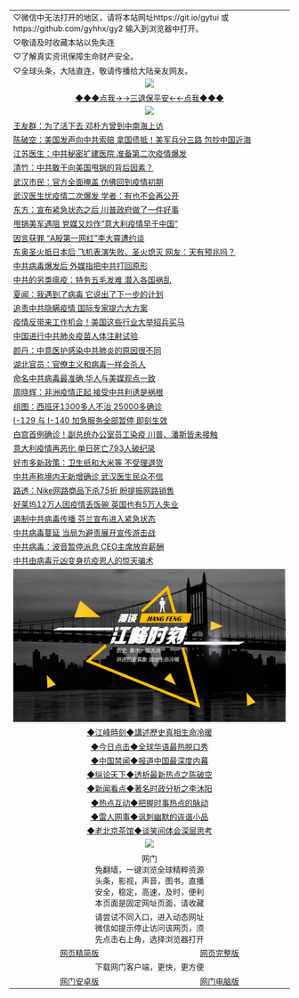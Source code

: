  <table>
<tr>
<td colspan="2" align=left>
♡微信中无法打开的地区，请将本站网址https://git.io/gytui 或 https://github.com/gyhhx/gy2 输入到浏览器中打开。 
 </td>
</tr>
 <tr>
 <td colspan="2" align=left>
♡敬请及时收藏本站以免失连
  <tr>
<td colspan="2" align=left>
♡了解真实资讯保障生命财产安全。
 </td>
   <tr>
<td colspan="2" align=left>
♡全球头条，大陆直连，敬请传播给大陆亲友网友。
 </td>
</tr>

</td>
 </tr>
  <tr>
    <td colspan="2" align=center><img src="https://github.com/gyhhx/image-upload/blob/master/3t%20(1).jpg"></td>
 </tr>
 <tr><td colspan="2" align="center"><a href="https://xfine.casa/oo.aspx?name=ogQuit&key=exgxucyqmkwgvwch&from=gy">◆◆◆点我→→三退保平安←←点我◆◆◆</a></td></tr>
  <tr>
    <td colspan="2" align=center><img src="https://cdn.jsdelivr.net/gh/gyoupiodf/im1/%E7%BD%91%E9%97%A8%E6%96%B0%E9%97%BB1.jpg"></td>
 </tr>

<tr><td colspan="2" align="left"><a href="https://xfine.casa/oo.aspx?name=c1146720&key=exgxucyqmkwgvwch&from=gy">王友群：为了活下去 邓朴方曾到中南海上访</a></td></tr>
<tr><td colspan="2" align="left"><a href="https://xfine.casa/oo.aspx?name=c1146730&key=exgxucyqmkwgvwch&from=gy">陈破空：美国发声向中共索赔 拿国债抵！美军兵分三路 包抄中国近海</a></td></tr>
<tr><td colspan="2" align="left"><a href="https://xfine.casa/oo.aspx?name=c1146691&key=exgxucyqmkwgvwch&from=gy">江苏医生：中共秘密扩建医院 准备第二次疫情爆发</a></td></tr>
<tr><td colspan="2" align="left"><a href="https://xfine.casa/oo.aspx?name=c1146718&key=exgxucyqmkwgvwch&from=gy">清竹：中共敢于向美国甩锅的背后因素？</a></td></tr>
<tr><td colspan="2" align="left"><a href="https://xfine.casa/oo.aspx?name=c1146729&key=exgxucyqmkwgvwch&from=gy">武汉市民：官方全面掩盖 仿佛回到疫情初期</a></td></tr>
<tr><td colspan="2" align="left"><a href="https://xfine.casa/oo.aspx?name=c1146701&key=exgxucyqmkwgvwch&from=gy">武汉医生忧疫情二次爆发 学者：有也不会再公开</a></td></tr>
<tr><td colspan="2" align="left"><a href="https://xfine.casa/oo.aspx?name=c1146722&key=exgxucyqmkwgvwch&from=gy">东方：宣布紧急状态之后 川普政府做了一件好事</a></td></tr>
<tr><td colspan="2" align="left"><a href="https://xfine.casa/oo.aspx?name=c1146721&key=exgxucyqmkwgvwch&from=gy">甩锅美军遇阻 党媒又炒作“意大利疫情早于中国”</a></td></tr>
<tr><td colspan="2" align="left"><a href="https://xfine.casa/oo.aspx?name=c1146726&key=exgxucyqmkwgvwch&from=gy">因言获罪 “A股第一网红”李大霄遭约谈</a></td></tr>
<tr><td colspan="2" align="left"><a href="https://xfine.casa/oo.aspx?name=c1146708&key=exgxucyqmkwgvwch&from=gy">东奥圣火抵日本后 飞机表演失败、圣火熄灭 网友：天有预兆吗？</a></td></tr>
<tr><td colspan="2" align="left"><a href="https://xfine.casa/oo.aspx?name=c1146698&key=exgxucyqmkwgvwch&from=gy">中共病毒爆发后 外媒指把中共打回原形</a></td></tr>
<tr><td colspan="2" align="left"><a href="https://xfine.casa/oo.aspx?name=c1146717&key=exgxucyqmkwgvwch&from=gy">中共的另类瘟疫：特务五毛发难 潜入各国祸乱</a></td></tr>
<tr><td colspan="2" align="left"><a href="https://xfine.casa/oo.aspx?name=c1146723&key=exgxucyqmkwgvwch&from=gy">夏闻：我遇到了病毒 它说出了下一步的计划</a></td></tr>
<tr><td colspan="2" align="left"><a href="https://xfine.casa/oo.aspx?name=c1146719&key=exgxucyqmkwgvwch&from=gy">追责中共隐瞒疫情 国际专家提六大方案</a></td></tr>
<tr><td colspan="2" align="left"><a href="https://xfine.casa/oo.aspx?name=c1146696&key=exgxucyqmkwgvwch&from=gy">疫情反带来工作机会！美国这些行业大举招兵买马</a></td></tr>
<tr><td colspan="2" align="left"><a href="https://xfine.casa/oo.aspx?name=c1146710&key=exgxucyqmkwgvwch&from=gy">中国进行中共肺炎疫苗人体注射试验</a></td></tr>
<tr><td colspan="2" align="left"><a href="https://xfine.casa/oo.aspx?name=c1146716&key=exgxucyqmkwgvwch&from=gy">颜丹：中意医护感染中共肺炎的原因很不同</a></td></tr>
<tr><td colspan="2" align="left"><a href="https://xfine.casa/oo.aspx?name=c1146711&key=exgxucyqmkwgvwch&from=gy">湖北官员：官僚主义和病毒一样会杀人</a></td></tr>
<tr><td colspan="2" align="left"><a href="https://xfine.casa/oo.aspx?name=c1146700&key=exgxucyqmkwgvwch&from=gy">命名中共病毒最准确 华人与美媒观点一致</a></td></tr>
<tr><td colspan="2" align="left"><a href="https://xfine.casa/oo.aspx?name=c1146728&key=exgxucyqmkwgvwch&from=gy">周晓辉：非洲疫情正起 接受中共利诱是祸根</a></td></tr>
<tr><td colspan="2" align="left"><a href="https://xfine.casa/oo.aspx?name=c1146727&key=exgxucyqmkwgvwch&from=gy">组图：西班牙1300多人不治 25000多确诊</a></td></tr>
<tr><td colspan="2" align="left"><a href="https://xfine.casa/oo.aspx?name=c1146705&key=exgxucyqmkwgvwch&from=gy">I-129 与 I-140 加急服务全部暂停 即刻生效</a></td></tr>
<tr><td colspan="2" align="left"><a href="https://xfine.casa/oo.aspx?name=c1146707&key=exgxucyqmkwgvwch&from=gy">白宫首例确诊！副总统办公室员工染疫 川普、潘斯皆未接触</a></td></tr>
<tr><td colspan="2" align="left"><a href="https://xfine.casa/oo.aspx?name=c1146735&key=exgxucyqmkwgvwch&from=gy">意大利疫情再恶化 单日死亡793人破纪录</a></td></tr>
<tr><td colspan="2" align="left"><a href="https://xfine.casa/oo.aspx?name=c1146704&key=exgxucyqmkwgvwch&from=gy">好市多新政策：卫生纸和大米等 不受理退货</a></td></tr>
<tr><td colspan="2" align="left"><a href="https://xfine.casa/oo.aspx?name=c1146699&key=exgxucyqmkwgvwch&from=gy">中共声称境内无新增确诊 武汉医生民众不信</a></td></tr>
<tr><td colspan="2" align="left"><a href="https://xfine.casa/oo.aspx?name=c1146697&key=exgxucyqmkwgvwch&from=gy">路透：Nike网路商品下杀75折 盼提振网路销售</a></td></tr>
<tr><td colspan="2" align="left"><a href="https://xfine.casa/oo.aspx?name=c1146706&key=exgxucyqmkwgvwch&from=gy">好莱坞12万人因疫情丢饭碗 英国也有5万人失业</a></td></tr>
<tr><td colspan="2" align="left"><a href="https://xfine.casa/oo.aspx?name=c1146715&key=exgxucyqmkwgvwch&from=gy">遏制中共病毒传播 芬兰宣布进入紧急状态</a></td></tr>
<tr><td colspan="2" align="left"><a href="https://xfine.casa/oo.aspx?name=c1146734&key=exgxucyqmkwgvwch&from=gy">中共病毒蔓延 当局为避责展开宣传游击战</a></td></tr>
<tr><td colspan="2" align="left"><a href="https://xfine.casa/oo.aspx?name=c1146712&key=exgxucyqmkwgvwch&from=gy">中共病毒：波音暂停派息 CEO主席放弃薪酬</a></td></tr>
<tr><td colspan="2" align="left"><a href="https://xfine.casa/oo.aspx?name=c1146733&key=exgxucyqmkwgvwch&from=gy">中共由病毒元凶变身抗疫恩人的惊天骗术</a></td></tr> 
 <tr>
   <td colspan="2" align=center><img src="https://github.com/gyoupiodf/im1/blob/master/jf-1.jpg"></td>
  </tr>
   <tr>
   <td colspan="2" align=center> 
<a href="https://xfine.casa/oo.aspx?name=c922850&key=exgxucyqmkwgvwch&from=gy&tag=9877">◆江峰時刻◆講述歷史真相生命冷暖</a><br/>
    </td>
  </tr>
   <tr>
   <td colspan="2" align=center> 
<a href="https://xfine.casa/oo.aspx?name=c816850&key=exgxucyqmkwgvwch&from=gy&tag=9877">◆今日点击◆全球华语最热脱口秀</a><br/>
    </td>
  </tr>
  <tr>
  <td colspan="2" align=center>
<a href="https://xfine.casa/oo.aspx?name=c816860&key=exgxucyqmkwgvwch&from=gy&tag=99733110">◆中国禁闻◆报道中国最深度内幕</a><br/>
   </tr>
  <tr>
     <td colspan="2" align=center>
<a href="https://xfine.casa/oo.aspx?name=c816855&key=exgxucyqmkwgvwch&from=gy&tag=997110">◆纵论天下◆透析最新热点之陈破空</a><br/>
   </tr>
   <tr>
      <td colspan="2" align=center>
<a href="https://xfine.casa/oo.aspx?name=c838308&key=exgxucyqmkwgvwch&from=gy&tag=9973110">◆新闻看点◆著名时政分析之李沐阳</a><br/>
   </tr>
   <tr>
     <td colspan="2" align=center>
<a href="https://xfine.casa/oo.aspx?name=c816852&key=exgxucyqmkwgvwch&from=gy&tag=9733110">◆热点互动◆把握时事热点的脉动</a><br/>
   </tr>
   <tr>
      <td colspan="2" align=center>
<a href="https://xfine.casa/oo.aspx?name=c816694&key=exgxucyqmkwgvwch&from=gy&tag=93310">◆雷人网事◆讽刺幽默的诙谐小品</a><br/>
   </tr>
   <tr>
    <td colspan="2" align=center>
<a href="https://xfine.casa/oo.aspx?name=c816650&key=exgxucyqmkwgvwch&from=gy&tag=9973110">◆老北京茶馆◆谈笑间体会深层思考</a><br/>
   </tr>
 <tr>
    <td colspan="2" align="center"><img src="https://gitlab.com/ogate2/up/raw/master/_/oGate65.jpg"/></td>
  </tr>
  <tr>
    <td colspan="2" align="center">网门<br/>免翻墙，一键浏览全球精粹资源<br/>头条，影视，声音，图书，直播<br/>安全，稳定，高速，及时，便利<br/>本页面是固定网址页面，请收藏</td>
  <tr>
  <tr>
    <td colspan="2" align="center">请尝试不同入口，进入动态网址<br/>微信如提示停止访问该网页，须<br/>先点击右上角，选择浏览器打开</td>
  <tr>  
  <tr>
    <td align="center"><a href="https://gitcdn.xyz/repo/otiny/up/master/show002.htm">网页精简版</a></td>
    <td align="center"><a href="https://gitcdn.xyz/repo/otiny/up/master/show001.htm">网页完整版</a></td>
  </tr>
  <tr>
    <td colspan="2" align="center">下载网门客户端，更快，更方便</td>
  <tr>
  <tr>
    <td align="center"><a href="https://raw.githubusercontent.com/opipe/up/master/oGatea.apk">网门安卓版</a></td>
    <td align="center"><a href="https://raw.githubusercontent.com/opipe/up/master/oGate.zip">网门电脑版</a></td>
  </tr>
</table>
